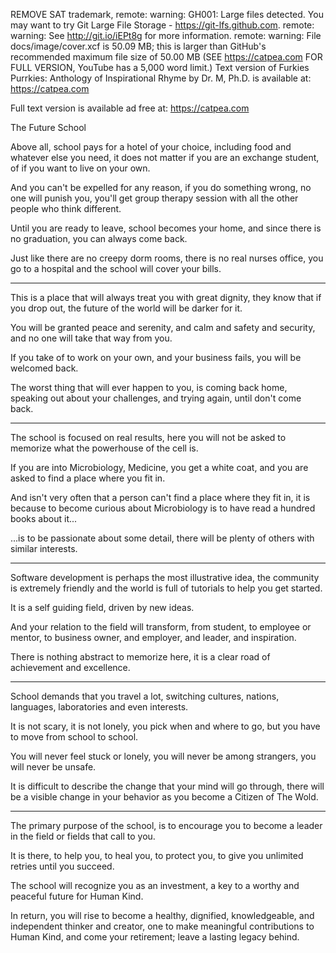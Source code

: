 REMOVE SAT trademark,
remote: warning: GH001: Large files detected. You may want to try Git Large File Storage - https://git-lfs.github.com.
remote: warning: See http://git.io/iEPt8g for more information.
remote: warning: File docs/image/cover.xcf is 50.09 MB; this is larger than GitHub's recommended maximum file size of 50.00 MB
(SEE https://catpea.com FOR FULL VERSION, YouTube has a 5,000 word limit.)
Text version of Furkies Purrkies: Anthology of Inspirational Rhyme by Dr. M, Ph.D. is available at: https://catpea.com

Full text version is available ad free at: https://catpea.com

The Future School

Above all, school pays for a hotel of your choice, including food and whatever else you need,
it does not matter if you are an exchange student, of if you want to live on your own.

And you can't be expelled for any reason, if you do something wrong,
no one will punish you, you'll get group therapy session with all the other people who think different.

Until you are ready to leave, school becomes your home,
and since there is no graduation, you can always come back.

Just like there are no creepy dorm rooms,
there is no real nurses office, you go to a hospital and the school will cover your bills.

---

This is a place that will always treat you with great dignity,
they know that if you drop out, the future of the world will be darker for it.

You will be granted peace and serenity, and calm and safety and security,
and no one will take that way from you.

If you take of to work on your own,
and your business fails, you will be welcomed back.

The worst thing that will ever happen to you,
is coming back home, speaking out about your challenges, and trying again, until don't come back.

---

The school is focused on real results,
here you will not be asked to memorize what the powerhouse of the cell is.

If you are into Microbiology, Medicine, you get a white coat,
and you are asked to find a place where you fit in.

And isn't very often that a person can't find a place where they fit in,
it is because to become curious about Microbiology is to have read a hundred books about it...

...is to be passionate about some detail,
there will be plenty of others with similar interests.

---

Software development is perhaps the most illustrative idea,
the community is extremely friendly and the world is full of tutorials to help you get started.

It is a self guiding field,
driven by new ideas.

And your relation to the field will transform,
from student, to employee or mentor, to business owner, and employer, and leader, and inspiration.

There is nothing abstract to memorize here,
it is a clear road of achievement and excellence.

---

School demands that you travel a lot,
switching cultures, nations, languages, laboratories and even interests.

It is not scary, it is not lonely, you pick when and where to go,
but you have to move from school to school.

You will never feel stuck or lonely,
you will never be among strangers, you will never be unsafe.

It is difficult to describe the change that your mind will go through,
there will be a visible change in your behavior as you become a Citizen of The Wold.

---

The primary purpose of the school,
is to encourage you to become a leader in the field or fields that call to you.

It is there, to help you, to heal you, to protect you,
to give you unlimited retries until you succeed.

The school will recognize you as an investment,
a key to a worthy and peaceful future for Human Kind.

In return, you will rise to become a healthy, dignified, knowledgeable, and independent thinker and creator,
one to make meaningful contributions to Human Kind, and come your retirement; leave a lasting legacy behind.
